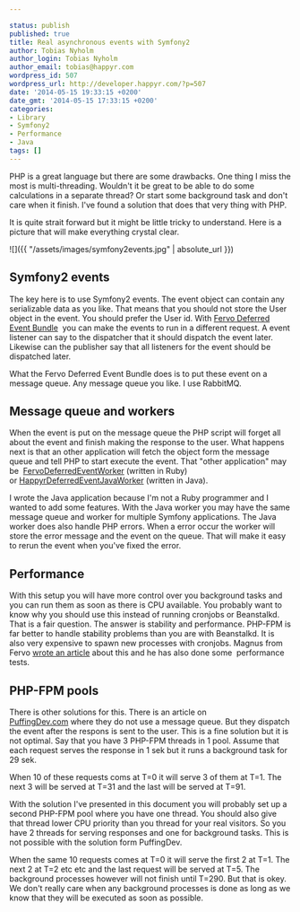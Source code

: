 ```yaml
---

status: publish
published: true
title: Real asynchronous events with Symfony2
author: Tobias Nyholm
author_login: Tobias Nyholm
author_email: tobias@happyr.com
wordpress_id: 507
wordpress_url: http://developer.happyr.com/?p=507
date: '2014-05-15 19:33:15 +0200'
date_gmt: '2014-05-15 17:33:15 +0200'
categories:
- Library
- Symfony2
- Performance
- Java
tags: []
---
```


PHP is a great language but there are some drawbacks. One thing I miss the most is multi-threading. Wouldn't it be great to be able to do some calculations in a separate thread? Or start some background task and don't care when it finish. I've found a solution that does that very thing with PHP.


It is quite strait forward but it might be little tricky to understand. Here is a picture that will make everything crystal clear.

![]({{ "/assets/images/symfony2events.jpg" | absolute_url }})

<h2>Symfony2 events</h2>

The key here is to use Symfony2 events. The event object can contain any serializable data as you like. That means that you should not store the User object in the event. You should prefer the User id. With <a href="https://github.com/fervo/FervoDeferredEventBundle">Fervo Deferred Event Bundle</a>  you can make the events to run in a different request. A event listener can say to the dispatcher that it should dispatch the event later. Likewise can the publisher say that all listeners for the event should be dispatched later.


What the Fervo Deferred Event Bundle does is to put these event on a message queue. Any message queue you like. I use RabbitMQ.

<h2>Message queue and workers</h2>

When the event is put on the message queue the PHP script will forget all about the event and finish making the response to the user. What happens next is that an other application will fetch the object form the message queue and tell PHP to start execute the event. That "other application" may be  <a href="https://github.com/fervo/deferred-event-worker">FervoDeferredEventWorker</a> (written in Ruby) or <a href="https://github.com/HappyR/DeferredEventJavaWorker">HappyrDeferredEventJavaWorker</a> (written in Java).


I wrote the Java application because I'm not a Ruby programmer and I wanted to add some features. With the Java worker you may have the same message queue and worker for multiple Symfony applications. The Java worker does also handle PHP errors. When a error occur the worker will store the error message and the event on the queue. That will make it easy to rerun the event when you've fixed the error.

<h2>Performance</h2>

With this setup you will have more control over you background tasks and you can run them as soon as there is CPU available. You probably want to know why you should use this instead of running cronjobs or Beanstalkd. That is a fair question. The answer is stability and performance. PHP-FPM is far better to handle <span style="color: #0d0d0d;">stability</span> problems than you are with Beanstalkd. It is also very expensive to spawn new processes with cronjobs. Magnus from Fervo <a href="http://joiedetech.se/2013-11-25-improving-symfony-workers">wrote an article</a> about this and he has also done some  performance tests.

<h2>PHP-FPM pools</h2>

There is other solutions for this. There is an article on <a href="http://puffingdev.com/async-eventdispatcher-in-symfony/">PuffingDev.com</a> where they do not use a message queue. But they dispatch the event after the respons is sent to the user. This is a fine solution but it is not optimal. Say that you have 3 PHP-FPM threads in 1 pool. Assume that each request serves the response in 1 sek but it runs a background task for 29 sek.


When 10 of these requests coms at T=0 it will serve 3 of them at T=1. The next 3 will be served at T=31 and the last will be served at T=91.


With the solution I've presented in this document you will probably set up a second PHP-FPM pool where you have one thread. You should also give that thread lower CPU priority than you thread for your real visitors. So you have 2 threads for serving responses and one for background tasks. This is not possible with the solution form PuffingDev.


When the same 10 requests comes at T=0 it will serve the first 2 at T=1. The next 2 at T=2 etc etc and the last request will be served at T=5. The background processes however will not finish until T=290. But that is okey. We don't really care when any background processes is done as long as we know that they will be executed as soon as possible.

